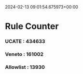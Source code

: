 2024-02-13 09:01:54.675973+00:00
# Rule Counter 
 ### UCATE : 434633

 ### Veneto : 161002

 ### Allowlist : 13930